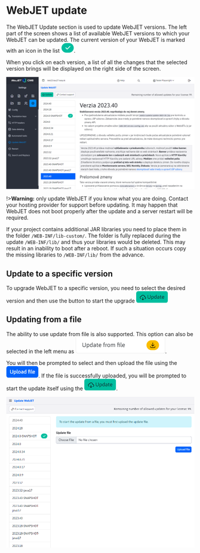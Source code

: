 # WebJET update

The WebJET Update section is used to update WebJET versions. The left part of the screen shows a list of available WebJET versions to which your WebJET can be updated. The current version of your WebJET is marked with an icon in the list ![](badge.png ":no-zoom").

When you click on each version, a list of all the changes that the selected version brings will be displayed on the right side of the screen.

![](main-page.png)

!>**Warning:** only update WebJET if you know what you are doing. Contact your hosting provider for support before updating. It may happen that WebJET does not boot properly after the update and a server restart will be required.

If your project contains additional JAR libraries you need to place them in the folder `/WEB-INF/lib-custom/`. The folder is fully replaced during the update `/WEB-INF/lib/` and thus your libraries would be deleted. This may result in an inability to boot after a reboot. If such a situation occurs copy the missing libraries to `/WEB-INF/lib/` from the advance.

## Update to a specific version

To upgrade WebJET to a specific version, you need to select the desired version and then use the button to start the upgrade ![](submit-button.png ":no-zoom")

## Updating from a file

The ability to use update from file is also supported. This option can also be selected in the left menu as ![](upload-selector.png ":no-zoom").

You will then be prompted to select and then upload the file using the ![](file-submit-button.png ":no-zoom"). If the file is successfully uploaded, you will be prompted to start the update itself using the ![](submit-button.png ":no-zoom").

![](upload-page.png)
